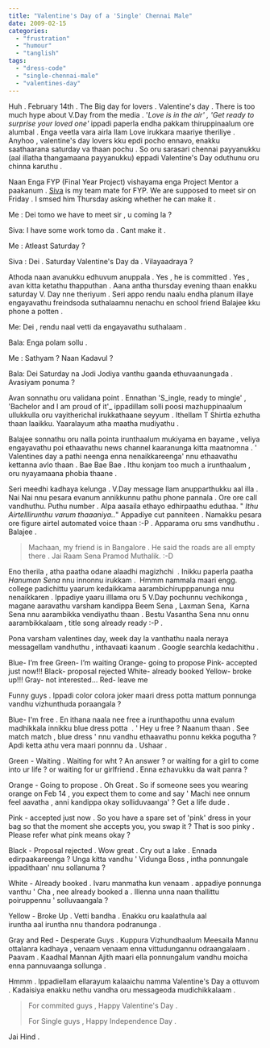 ```yaml
---
title: "Valentine's Day of a 'Single' Chennai Male"
date: 2009-02-15
categories: 
  - "frustration"
  - "humour"
  - "tanglish"
tags: 
  - "dress-code"
  - "single-chennai-male"
  - "valentines-day"
---
```


Huh . February 14th . The Big day for lovers . Valentine's day . There is too much hype about V.Day from the media . '_Love is in the air' , 'Get ready to surprise your loved one'_ ippadi paperla endha pakkam thiruppinaalum ore alumbal . Enga veetla vara airla llam Love irukkara maariye theriliye . Anyhoo , valentine's day lovers kku epdi pocho ennavo, enakku saathaarana saturday va thaan pochu . So oru sarasari chennai payyanukku (aal illatha thangamaana payyanukku) eppadi Valentine's Day oduthunu oru chinna karuthu .

Naan Enga FYP (Final Year Project) vishayama enga Project Mentor a paakanum . [Siva](http://notthevc.blogspot.com/ "Sivagaminathan") is my team mate for FYP. We are supposed to meet sir on Friday . I smsed him Thursday asking whether he can make it .

Me : Dei tomo we have to meet sir , u coming la ?

Siva: I have some work tomo da . Cant make it .

Me : Atleast Saturday ?

Siva : Dei . Saturday Valentine's Day da . Vilayaadraya ?

Athoda naan avanukku edhuvum anuppala . Yes , he is committed . Yes , avan kitta ketathu thapputhan . Aana antha thursday evening thaan enakku saturday V. Day nne theriyum . Seri appo rendu naalu endha planum illaye engayavathu freindsoda suthalaamnu nenachu en school friend Balajee kku phone a potten .

Me: Dei , rendu naal vetti da engayavathu suthalaam .

Bala: Enga polam sollu .

Me : Sathyam ? Naan Kadavul ?

Bala: Dei Saturday na Jodi Jodiya vanthu gaanda ethuvaanungada . Avasiyam ponuma ?

Avan sonnathu oru validana point . Ennathan 'S_ingle, ready to mingle' , 'Bachelor and I am proud of it'_ ippadillam solli poosi mazhuppinaalum ullukkulla oru vayitherichal irukkathaane seyyum . Ithellam T Shirtla ezhutha thaan laaikku. Yaaralayum atha maatha mudiyathu .

Balajee sonnathu oru nalla pointa irunthaalum mukiyama en bayame , veliya engayavathu poi ethaavathu news channel kaaranunga kitta maatnomna . ' Valentines day a pathi neenga enna nenaikkareenga' nnu ethaavathu kettanna avlo thaan . Bae Bae Bae . Ithu konjam too much a irunthaalum , oru nyayamaana phobia thaane .

Seri meedhi kadhaya kelunga . V.Day message llam anupparthukku aal illa . Nai Nai nnu pesara evanum annikkunnu pathu phone pannala . Ore ore call vandhuthu. Puthu number . Alpa aasaila ethayo edhirpaathu eduthaa. " _Ithu Airtelllirunthu varum thaaaniya.._" Appadiye cut panniteen . Namakku pesara ore figure airtel automated voice thaan :-P . Apparama oru sms vandhuthu . Balajee .

> Machaan, my friend is in Bangalore . He said the roads are all empty there . Jai Raam Sena Pramod Muthalik. :-D

Eno therila , atha paatha odane alaadhi magizhchi  . Inikku paperla paatha _Hanuman Sena_ nnu innonnu irukkam .  Hmmm nammala maari engg. college padichittu yaarum kedaikkama aarambichirupppanunga nnu nenaikkaren . Ippadiye yaaru illlama oru 5 V.Day pochunnu vechikonga , magane aaravathu varsham kandippa Beem Sena , Laxman Sena,  Karna Sena nnu aarambikka vendiyathu thaan . Bestu Vasantha Sena nnu onnu aarambikkalaam , title song already ready :-P .

Pona varsham valentines day, week day la vanthathu naala neraya messagellam vandhuthu , inthavaati kaanum . Google searchla kedachithu .

Blue- I’m free Green- I’m waiting Orange- going to propose Pink- accepted just now!!! Black- proposal rejected White- already booked Yellow- broke up!!! Gray- not interested… Red- leave me

Funny guys . Ippadi color colora joker maari dress potta mattum ponnunga vandhu vizhunthuda poraangala ?

Blue- I'm free . En ithana naala nee free a irunthapothu unna evalum madhikkala innikku blue dress potta  . ' Hey u free ? Naanum thaan . See match match , blue dress ' nnu vandhu ethaavathu ponnu kekka pogutha ? Apdi ketta athu vera maari ponnnu da . Ushaar .

Green - Waiting . Waiting for wht ? An answer ? or waiting for a girl to come into ur life ? or waiting for ur girlfriend . Enna ezhavukku da wait panra ?

Orange - Going to propose . Oh Great . So if someone sees you wearing orange on Feb 14 , you expect them to come and say ' Machi nee onnum feel aavatha , anni kandippa okay solliduvaanga' ? Get a life dude .

Pink - accepted just now . So you have a spare set of 'pink' dress in your bag so that the moment she accepts you, you swap it ? That is soo pinky . Please refer what pink means okay ?

Black - Proposal rejected . Wow great . Cry out a lake . Ennada edirpaakareenga ? Unga kitta vandhu ' Vidunga Boss , intha ponnungale ippadithaan' nnu sollanuma ?

White - Already booked . Ivaru manmatha kun venaam . appadiye ponnunga vanthu ' Cha , nee already booked a . Illenna unna naan thallittu poiruppennu ' solluvaangala ?

Yellow - Broke Up . Vetti bandha . Enakku oru kaalathula aal iruntha aal iruntha nnu thandora podranunga .

Gray and Red - Desperate Guys . Kuppura Vizhundhaalum Meesaila Mannu ottalanra kadhaya , venaam venaam enna vittudungannu odraangalaam . Paavam . Kaadhal Mannan Ajith maari ella ponnungalum vandhu moicha enna pannuvaanga sollunga .

Hmmm . Ippadiellam ellarayum kalaaichu namma Valentine's Day a ottuvom . Kadaisiya enakku nethu vandha oru messageoda mudichikkalaam .

> For commited guys , Happy Valentine's Day .
> 
> For Single guys , Happy Independence Day .

Jai Hind .
